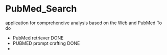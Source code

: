 # PubMed_Search
application for comprehencive analysis based on the Web and PubMed
To do
- PubMed retriever DONE
- PUBMED prompt crafting DONE
- 
